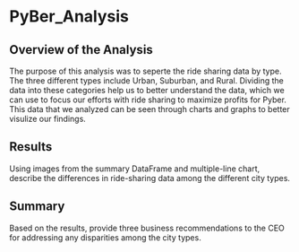 # PyBer_Analysis
## Overview of the Analysis
The purpose of this analysis was to seperte the ride sharing data by type.  The three different types include Urban, Suburban, and Rural.  Dividing the data into these categories help us to better understand the data, which we can use to focus our efforts with ride sharing to maximize profits for Pyber.  This data that we analyzed can be seen through charts and graphs to better visulize our findings.

## Results
Using images from the summary DataFrame and multiple-line chart, describe the differences in ride-sharing data among the different city types.
## Summary
Based on the results, provide three business recommendations to the CEO for addressing any disparities among the city types.
